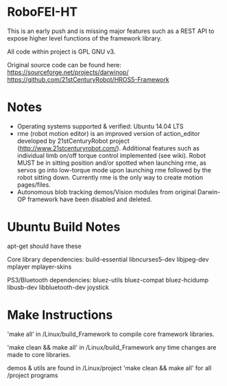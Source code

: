 RoboFEI-HT
=================


This is an early push and is missing major features such as a REST API to expose higher level functions of the framework library. 

All code within project is GPL GNU v3.

Original source code can be found here:
https://sourceforge.net/projects/darwinop/
https://github.com/21stCenturyRobot/HROS5-Framework


Notes
==================
* Operating systems supported & verified: Ubuntu 14.04 LTS
* rme (robot motion editor) is an improved version of action_editor developed by 21stCenturyRobot project (http://www.21stcenturyrobot.com/). Additional features such as individual limb on/off torque control implemented (see wiki). Robot MUST be in sitting position and/or spotted when launching rme, as servos go into low-torque mode upon launching rme followed by the robot sitting down. Currently rme is the only way to create motion pages/files.
* Autonomous blob tracking demos/Vision modules from original Darwin-OP framework have been disabled and deleted.


Ubuntu Build Notes
==================
apt-get should have these

Core library dependencies:
build-essential libncurses5-dev libjpeg-dev mplayer mplayer-skins 

PS3/Bluetooth dependencies:
bluez-utils bluez-compat bluez-hcidump libusb-dev libbluetooth-dev joystick


Make Instructions
=================
'make all' in /Linux/build_Framework to compile core framework libraries.

'make clean && make all' in /Linux/build_Framework any time changes are made to core libraries.

demos & utils are found in /Linux/project 'make clean && make all' for all /project programs



